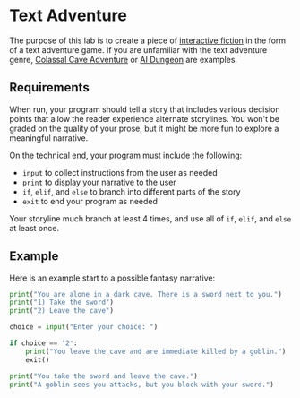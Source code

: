 Text Adventure
==============

The purpose of this lab is to create a piece of [interactive fiction](https://en.wikipedia.org/wiki/Interactive_fiction) in the form of a text adventure game. If you are unfamiliar with the text adventure genre, [Colassal Cave Adventure](https://rickadams.org/adventure/advent/) or [AI Dungeon](https://play.aidungeon.io/main/newGame) are examples.

Requirements
------------

When run, your program should tell a story that includes various decision points that allow the reader experience alternate storylines. You won't be graded on the quality of your prose, but it might be more fun to explore a meaningful narrative.

On the technical end, your program must include the following:

- `input` to collect instructions from the user as needed
- `print` to display your narrative to the user
- `if`, `elif`, and `else` to branch into different parts of the story
- `exit` to end your program as needed

Your storyline much branch at least 4 times, and use all of `if`, `elif`, and `else` at least once.

Example
-------

Here is an example start to a possible fantasy narrative:

```python
print("You are alone in a dark cave. There is a sword next to you.")
print("1) Take the sword")
print("2) Leave the cave")

choice = input("Enter your choice: ")

if choice == '2':
    print("You leave the cave and are immediate killed by a goblin.")
    exit()

print("You take the sword and leave the cave.")
print("A goblin sees you attacks, but you block with your sword.")
```
